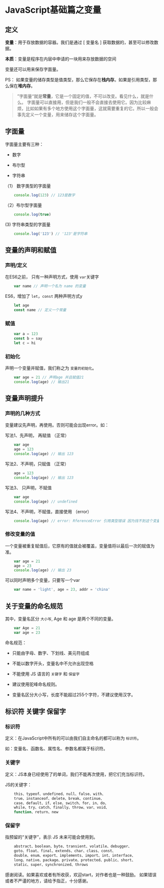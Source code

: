 # JavaScript基础篇之变量

## 定义
**变量**：用于存放数据的容器。我们是通过 [ 变量名 ] 获取数据的，甚至可以修改数据。

**本质**：变量是程序在内层中申请的一块用来存放数据的空间

变量还可以用来保存字面量。

PS： 如果变量的储存类型是值类型，那么它保存在**栈内存**。如果是引用类型，那么保在**堆内存**。

> ”字面量“就是**常量**，它是一个固定的值，不可以改变。看见什么，就是什么。
字面量可以直接用，但是我们一般不会直接去使用它。因为比较麻烦，比如如果有多个地方使用这个字面量，这就需要重复的它。所以一般会事先定义一个变量，用来储存这个字面量。

## 字面量

字面量主要有三种：

- 数字

- 布尔型

- 字符串

（1） 数字类型的字面量

```js
    console.log(123) // 123是数字
```

（2）布尔型字面量

```js
    console.log(true)
```

(3) 字符串类型的字面量

```js
    console.log('123') // '123'是字符串
```

## 变量的声明和赋值

### 声明/定义

在ES6之前， 只有一种声明方式，使用 `var`关键字

```js
    var name // 声明一个名为 name 的变量
```

ES6，增加了 `let`，`const` 两种声明方式y

```js
    let age
    const name // 定义一个常量
```

### 赋值

```js
    var a = 123
    const b = say
    let c = hi
```

### 初始化

声明一个变量并赋值，我们称之为 `变量的初始化`。

```js
    var age = 21 // 声明age 并且赋值21
    console.log(age) // 输出21
```


## 变量声明提升

### 声明的几种方式

变量建议先声明，再使用。否则可能会出现error。如：

写法1、先声明， 再赋值 （正常）

```js
    var age
    age = 123
    console.log(age) // 输出 123
```

写法2、不声明，只赋值 （正常）

```js
    age = 123
    console.log(age) // 输出 123
```

写法3、 只声明，不赋值

```js
    var age
    console.log(age) // undefined
```

写法4、不声明，不赋值，直接使用 （error）

```js
    console.log(age) // error: RferenceError 引用类型错误 因为找不到这个变量
```

### 修改变量的值

一个变量被重复赋值后，它原有的值就会被覆盖，变量值将以最后一次的赋值为准。

```js
    var age = 21
    age = 23
    console.log(age) // 输出 23
```

可以同时声明多个变量，只要写一个var

```js
    var name = 'light', age = 23, addr = 'china'
```


## 关于变量的命名规范

其中，变量名区分 `大小写`, Age 和 age 是两个不同的变量。

```js
    var Age = 21
    var age = 23
```

命名规范：
- 只能由字母、数字、下划线、美元符组成

- 不能以数字开头，变量名中不允许出现空格

- 不能使用 JS 语言的 `关键字` 和 `保留字`

- 建议使用驼峰命名规则。

- 变量名区分大小写，长度不能超过255个字符，不建议使用汉字。

## 标识符 关键字 保留字

### 标识符

定义：在JavaScript中所有的可以由我们自主命名的都可以称为 `标识符`。

如：变量名、函数名、属性名、参数名都属于标识符。

### 关键字

定义：JS本身已经使用了的单词，我们不能再次使用，把它们充当标识符。

JS的关键字：

```js
    this、typeof、undefined、null、false、with、
    true、instanceof、delete、break、continue、
    case、default、if、else、switch、for、in、do、
    while、try、catch、finally、throw、var、void、
    function、return、new
```

### 保留字

指预留的“关键字”，表示 JS 未来可能会使用到。

```js
    abstract、boolean、byte、transient、volatile、debugger、
    goto、float、final、extends、char、class、const、
    double、enum、export、implements、import、int、interface、
    long、native、package、private、protected、public、short、
    static、super、synchronized、throws
```


感谢阅读。如果喜欢或者有所收获，欢迎start，对作者也是一种鼓励。
如果错误或者不严谨的地方，请给予指正，十分感谢。